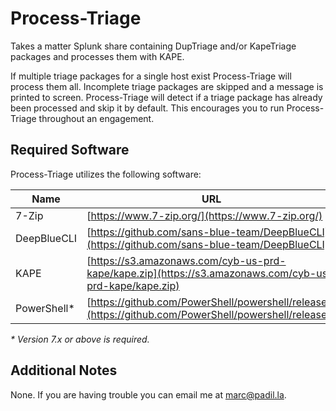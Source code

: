 # Process-Triage

Takes a matter Splunk share containing DupTriage and/or KapeTriage packages and processes them with KAPE.

If multiple triage packages for a single host exist Process-Triage will process them all. Incomplete triage packages are skipped and a message is printed to screen. Process-Triage will detect if a triage package has already been processed and skip it by default. This encourages you to run Process-Triage throughout an engagement.

## Required Software

Process-Triage utilizes the following software:

|Name|URL|Expected Location|
|----|----|----|
|7-Zip|[https://www.7-zip.org/](https://www.7-zip.org/)|`C:\Program Files\7-Zip\7z.exe`|
|DeepBlueCLI|[https://github.com/sans-blue-team/DeepBlueCLI](https://github.com/sans-blue-team/DeepBlueCLI)|`C:\tools\DeepBlueCLI\DeepBlue.ps1`|
|KAPE|[https://s3.amazonaws.com/cyb-us-prd-kape/kape.zip](https://s3.amazonaws.com/cyb-us-prd-kape/kape.zip)|`C:\tools\KAPE\kape.exe`|
|PowerShell*|[https://github.com/PowerShell/powershell/releases](https://github.com/PowerShell/powershell/releases)||

*\* Version 7.x or above is required.*

## Additional Notes

None. If you are having trouble you can email me at [marc@padil.la](mailto:marc@padil.la).
